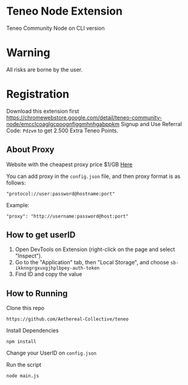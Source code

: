 # Teneo Node Extension
Teneo Community Node on CLI version

# Warning
All risks are borne by the user.

# Registration
Download this extension first https://chromewebstore.google.com/detail/teneo-community-node/emcclcoaglgcpoognfiggmhnhgabppkm
Signup and Use Referral Code: `Pdzvm` to get 2.500 Extra Teneo Points.

## About Proxy

Website with the cheapest proxy price $1/GB [Here](https://dataimpulse.com/?aff=65610)

You can add proxy in the `config.json` file, and then proxy format is as follows:
```
"protocol://user:password@hostname:port"
```
Example:
```
"proxy": "http://username:password@host:port"
```
## How to get userID
1. Open DevTools on Extension (right-click on the page and select "Inspect").
2. Go to the "Application" tab, then "Local Storage", and choose `sb-ikknngrgxuxgjhplbpey-auth-token`
3. Find ID and copy the value

## How to Running
Clone this repo
```
https://github.com/Aethereal-Collective/teneo
```
Install Dependencies
```
npm install
```
Change your UserID on `config.json`

Run the script
```
node main.js
```
